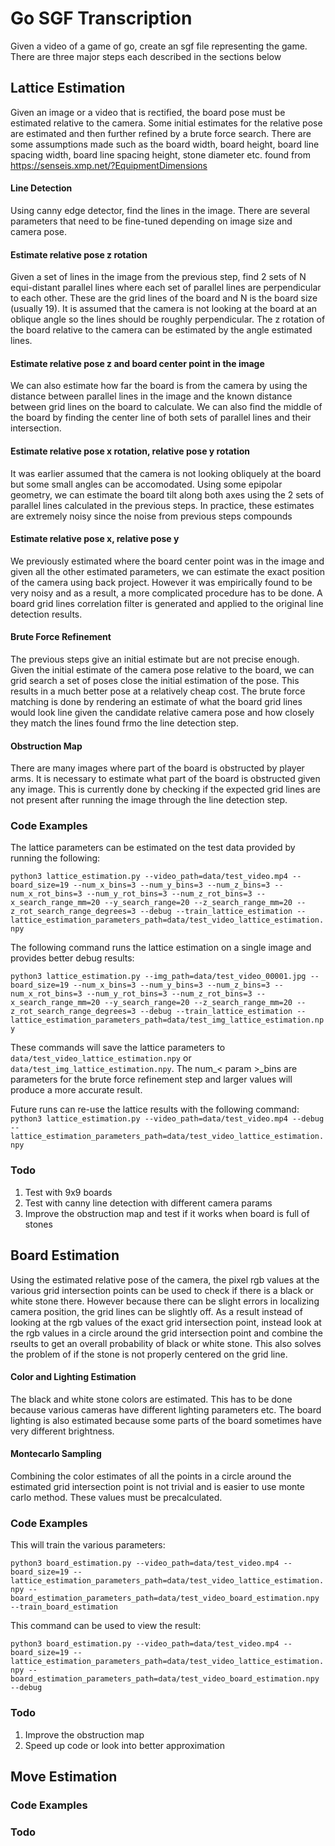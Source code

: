 # Go SGF Transcription
Given a video of a game of go, create an sgf file representing the game. There are three major steps each described in the sections below

## Lattice Estimation
Given an image or a video that is rectified, the board pose must be estimated relative to the camera. Some initial estimates for the relative pose are estimated and then further refined by a brute force search. There are some assumptions made such as the board width, board height, board line spacing width, board line spacing height, stone diameter etc. found from https://senseis.xmp.net/?EquipmentDimensions

#### Line Detection
Using canny edge detector, find the lines in the image. There are several parameters that need to be fine-tuned depending on image size and camera pose. 
#### Estimate relative pose z rotation
Given a set of lines in the image from the previous step, find 2 sets of N equi-distant parallel lines where each set of parallel lines are perpendicular to each other. These are the grid lines of the board and N is the board size (usually 19). It is assumed that the camera is not looking at the board at an oblique angle so the lines should be roughly perpendicular. The z rotation of the board relative to the camera can be estimated by the angle estimated lines. 
#### Estimate relative pose z and board center point in the image
We can also estimate how far the board is from the camera by using the distance between parallel lines in the image and the known distance between grid lines on the board to calculate. We can also find the middle of the board by finding the center line of both sets of parallel lines and their intersection.  
#### Estimate relative pose x rotation, relative pose y rotation
It was earlier assumed that the camera is not looking obliquely at the board but some small angles can be accomodated. Using some epipolar geometry, we can estimate the board tilt along both axes using the 2 sets of parallel lines calculated in the previous steps. In practice, these estimates are extremely noisy since the noise from previous steps compounds
#### Estimate relative pose x, relative pose y
We previously estimated where the board center point was in the image and given all the other estimated parameters, we can estimate the exact position of the camera using back project. However it was empirically found to be very noisy and as a result, a more complicated procedure has to be done. A board grid lines correlation filter is generated and applied to the original line detection results.  
#### Brute Force Refinement
The previous steps give an initial estimate but are not precise enough. Given the initial estimate of the camera pose relative to the board, we can grid search a set of poses close the initial estimation of the pose. This results in a much better pose at a relatively cheap cost. The brute force matching is done by rendering an estimate of what the board grid lines would look line given the candidate relative camera pose and how closely they match the lines found frmo the line detection step. 
#### Obstruction Map
There are many images where part of the board is obstructed by player arms. It is necessary to estimate what part of the board is obstructed given any image. This is currently done by checking if the expected grid lines are not present after running the image through the line detection step. 
### Code Examples
The lattice parameters can be estimated on the test data provided by running the following:

`python3 lattice_estimation.py --video_path=data/test_video.mp4 --board_size=19 --num_x_bins=3 --num_y_bins=3 --num_z_bins=3 --num_x_rot_bins=3 --num_y_rot_bins=3 --num_z_rot_bins=3 --x_search_range_mm=20 --y_search_range=20 --z_search_range_mm=20 --z_rot_search_range_degrees=3 --debug --train_lattice_estimation --lattice_estimation_parameters_path=data/test_video_lattice_estimation.npy`

The following command runs the lattice estimation on a single image and provides better debug results:

`python3 lattice_estimation.py --img_path=data/test_video_00001.jpg --board_size=19 --num_x_bins=3 --num_y_bins=3 --num_z_bins=3 --num_x_rot_bins=3 --num_y_rot_bins=3 --num_z_rot_bins=3 --x_search_range_mm=20 --y_search_range=20 --z_search_range_mm=20 --z_rot_search_range_degrees=3 --debug --train_lattice_estimation --lattice_estimation_parameters_path=data/test_img_lattice_estimation.npy`

These commands will save the lattice parameters to `data/test_video_lattice_estimation.npy` or `data/test_img_lattice_estimation.npy`. The num_< param >_bins are parameters for the brute force refinement step and larger values will produce a more accurate result. 

Future runs can re-use the lattice results with the following command:
`python3 lattice_estimation.py --video_path=data/test_video.mp4 --debug --lattice_estimation_parameters_path=data/test_video_lattice_estimation.npy`

### Todo
1. Test with 9x9 boards
2. Test with canny line detection with different camera params
3. Improve the obstruction map and test if it works when board is full of stones

## Board Estimation
Using the estimated relative pose of the camera, the pixel rgb values at the various grid intersection points can be used to check if there is a black or white stone there. However because there can be slight errors in localizing camera position, the grid lines can be slightly off. As a result instead of looking at the rgb values of the exact grid intersection point, instead look at the rgb values in a circle around the grid intersection point and combine the rseults to get an overall probability of black or white stone. This also solves the problem of if the stone is not properly centered on the grid line.
#### Color and Lighting Estimation
The black and white stone colors are estimated. This has to be done because various cameras have different lighting parameters etc. The board lighting is also estimated because some parts of the board sometimes have very different brightness.  
#### Montecarlo Sampling
Combining the color estimates of all the points in a circle around the estimated grid intersection point is not trivial and is easier to use monte carlo method. These values must be precalculated.  
### Code Examples
This will train the various parameters:

`python3 board_estimation.py --video_path=data/test_video.mp4 --board_size=19 --lattice_estimation_parameters_path=data/test_video_lattice_estimation.npy --board_estimation_parameters_path=data/test_video_board_estimation.npy --train_board_estimation`

This command can be used to view the result:

`python3 board_estimation.py --video_path=data/test_video.mp4 --board_size=19 --lattice_estimation_parameters_path=data/test_video_lattice_estimation.npy --board_estimation_parameters_path=data/test_video_board_estimation.npy --debug`
### Todo
1. Improve the obstruction map
2. Speed up code or look into better approximation

## Move Estimation
### Code Examples
### Todo
